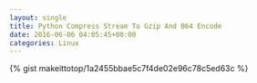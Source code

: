 ```yaml
---
layout: single                                                                                                              
title: Python Compress Stream To Gzip And B64 Encode                                                                                                                       
date: 2016-06-06 04:05:45+00:00                                                                                                                        
categories: Linux                                                                                                                
---                                                                                                                              
```


{% gist makeittotop/1a2455bbae5c7f4de02e96c78c5ed63c %}                                                                                                           


